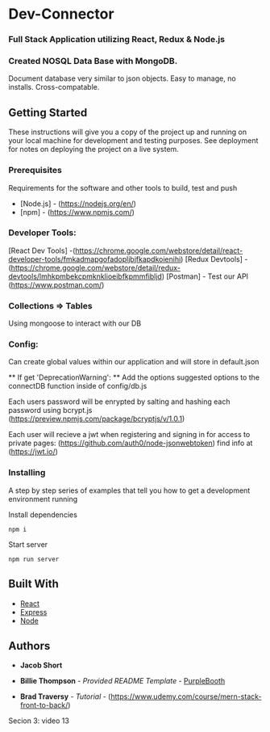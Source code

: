 # Dev-Connector

### Full Stack Application utilizing React, Redux & Node.js

### Created NOSQL Data Base with MongoDB.
Document database very similar to json objects.
Easy to manage, no installs. 
Cross-compatable.

## Getting Started

These instructions will give you a copy of the project up and running on
your local machine for development and testing purposes. See deployment
for notes on deploying the project on a live system.

### Prerequisites

Requirements for the software and other tools to build, test and push 
- [Node.js] - (https://nodejs.org/en/)
- [npm] - (https://www.npmjs.com/)

### Developer Tools:
[React Dev Tools] -(https://chrome.google.com/webstore/detail/react-developer-tools/fmkadmapgofadopljbjfkapdkoienihi)
[Redux Devtools] - (https://chrome.google.com/webstore/detail/redux-devtools/lmhkpmbekcpmknklioeibfkpmmfibljd)
[Postman] - Test our API (https://www.postman.com/)


### Collections => Tables
Using mongoose to interact with our DB

### Config:
Can create global values within our application and will 
store in default.json

** If get 'DeprecationWarning': **
    Add the options suggested options to the connectDB
    function inside of config/db.js 

Each users password will be enrypted by salting and 
hashing each password using bcrypt.js
(https://preview.npmjs.com/package/bcryptjs/v/1.0.1)

Each user will recieve a jwt when registering and 
signing in for access to private pages:
(https://github.com/auth0/node-jsonwebtoken)
find info at (https://jwt.io/)

### Installing

A step by step series of examples that tell you how to get a development
environment running


Install dependencies

    npm i

Start server

    npm run server


## Built With

  - [React](https://reactjs.org/)
  - [Express](https://expressjs.com/)
  - [Node](https://nodejs.org/en/) 


## Authors

  - **Jacob Short** 


  - **Billie Thompson** - *Provided README Template* -
    [PurpleBooth](https://github.com/PurpleBooth)

  - **Brad Traversy** - *Tutorial* - 
    (https://www.udemy.com/course/mern-stack-front-to-back/)

Secion 3: video 13

